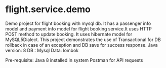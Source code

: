 # flight.service.demo
 Demo project for flight booking with mysql db.
It has a passenger info model and payment info model for flight booking service.It uses HTTP POST method to update booking.
It uses hibernate model for MySQL5Dialect.
This project demonstrates the use of Transactional for DB rollback in case of an exception and DB save for success response.
Java version: 8
DB : Mysql
Data: lombok

Pre-requisite:
Java 8 installed in system
Postman for API requests
